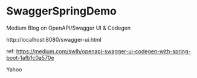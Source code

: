 # SwaggerSpringDemo
Medium Blog on OpenAPI/Swagger UI &amp; Codegen


http://localhost:8080/swagger-ui.html

ref: https://medium.com/swlh/openapi-swagger-ui-codegen-with-spring-boot-1afb1c0a570e

Yahoo